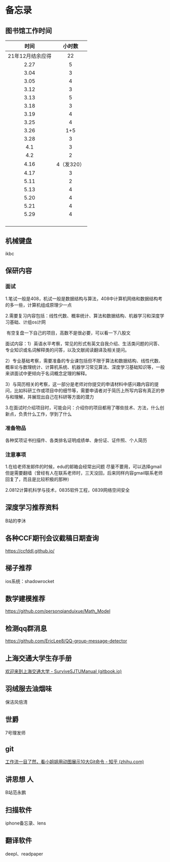 # 备忘录

## 图书馆工作时间

|       时间       |   小时数   |
| :--------------: | :--------: |
| 21年12月结余应得 |     22     |
|       2.27       |     5      |
|       3.04       |     3      |
|       3.05       |     4      |
|       3.12       |     3      |
|       3.13       |     5      |
|       3.18       |     3      |
|       3.19       |     4      |
|       3.25       |     4      |
|       3.26       |    1+5     |
|       3.28       |     3      |
|       4.1        |     3      |
|       4.2        |     2      |
|       4.16       | 4（发320） |
|       4.17       |     3      |
|       5.11       |     2      |
|       5.13       |     4      |
|       5.20       |     4      |
|       5.21       |     4      |
|       5.29       |     4      |
|                  |            |
|                  |            |
|                  |            |
|                  |            |

## 机械键盘

ikbc



## 保研内容

### 面试

1.笔试一般是408，机试一般是数据结构与算法，408中计算机网络和数据结构考的多一些，计算机组成原理少一点

2.需要复习内容包括：线性代数、概率统计、算法和数据结构、机器学习和深度学习基础、计组os计网

​							有空复盘一下自己的项目，高数不是很必要，可以看一下八股文

面试内容：1）英语水平考察，常见的形式有英文自我介绍、生活类问题的问答、专业知识或名词解释类的问答，以及文献阅读翻译及相关提问。

2）专业基础考察，需要准备的专业课包括但不限于算法和数据结构、线性代数、概率论与数理统计、计算机系统、机器学习常见算法、深度学习基础知识等，一般来讲面试中更倾向于名词概念定理的解释。

3）与简历相关的考察，这一部分是老师对你提交的申请材料中感兴趣内容的提问，比如科研工作或项目中的细节等，需要申请者对于简历上所写内容有真正的参与和理解，并展现出自己在科研等方面的潜力

3.在面试时介绍项目时，可能会问：介绍你的项目都用了哪些技术、方法，什么创新点，负责什么工作，学到了什么

### 准备物品

各种奖项证书扫描件、各类排名证明成绩单、身份证、证件照、个人简历

### 注意事项

1.在给老师发邮件的时候，edu的邮箱会经常出问题 尽量不要用，可以选择gmail 但是需要翻墙（曾经有人在联系老师时，三天没回，后来同样内容gmail联系老师 回复了，而且是比较积极的那种）

2.0812计算机科学与技术，0835软件工程，0839网络空间安全



## 深度学习推荐资料

B站的李沐



## 各种CCF期刊会议截稿日期查询

https://ccfddl.github.io/

## 梯子推荐

ios系统：shadowrocket

## 数学建模推荐

https://github.com/personqianduixue/Math_Model

## 检测qq群消息

https://github.com/EricLee8/QQ-group-message-detector

## 上海交通大学生存手册

[欢迎来到上海交通大学 - SurviveSJTUManual (gitbook.io)](https://survivesjtu.gitbook.io/survivesjtumanual/li-zhi-pian/huan-ying-lai-dao-shang-hai-jiao-tong-da-xue)

## 羽绒服去油烟味

保洁风倍清

## 世爵

7号理发师

## git

[工作流一目了然，看小姐姐用动图展示10大Git命令 - 知乎 (zhihu.com)](https://zhuanlan.zhihu.com/p/132573100?utm_source=qq&utm_medium=social&utm_oi=766712176009306112)



## 讲思想 人

B站范永鹏



## 扫描软件

iphone备忘录、lens



## 翻译软件

deepl、readpaper
